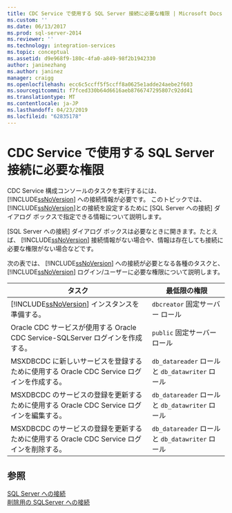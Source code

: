```yaml
---
title: CDC Service で使用する SQL Server 接続に必要な権限 | Microsoft Docs
ms.custom: ''
ms.date: 06/13/2017
ms.prod: sql-server-2014
ms.reviewer: ''
ms.technology: integration-services
ms.topic: conceptual
ms.assetid: d9e968f9-180c-4fa0-a849-98f2b1942330
author: janinezhang
ms.author: janinez
manager: craigg
ms.openlocfilehash: ecc6c5ccff5f5ccff8a0625e1adde24aebe2f603
ms.sourcegitcommit: f7fced330b64d6616aeb8766747295807c92dd41
ms.translationtype: MT
ms.contentlocale: ja-JP
ms.lasthandoff: 04/23/2019
ms.locfileid: "62835178"
---
```

# <a name="sql-server-connection-required-permissions-for-the-cdc-service"></a>CDC Service で使用する SQL Server 接続に必要な権限
  CDC Service 構成コンソールのタスクを実行するには、 [!INCLUDE[ssNoVersion](../../includes/ssnoversion-md.md)] への接続情報が必要です。 このトピックでは、 [!INCLUDE[ssNoVersion](../../includes/ssnoversion-md.md)]との接続を設定するために [SQL Server への接続] ダイアログ ボックスで指定できる情報について説明します。  
  
 ‭[SQL Server への接続] ダイアログ ボックスは必要なときに開きます。たとえば、 [!INCLUDE[ssNoVersion](../../includes/ssnoversion-md.md)] 接続情報がない場合や、情報は存在しても接続に必要な権限がない場合などです。  
  
 次の表では、 [!INCLUDE[ssNoVersion](../../includes/ssnoversion-md.md)] への接続が必要となる各種のタスクと、 [!INCLUDE[ssNoVersion](../../includes/ssnoversion-md.md)] ログイン/ユーザーに必要な権限について説明します。  
  
|タスク|最低限の権限|  
|----------|-------------------------|  
|[!INCLUDE[ssNoVersion](../../includes/ssnoversion-md.md)] インスタンスを準備する。|`dbcreator` 固定サーバー ロール|  
|Oracle CDC サービスが使用する Oracle CDC Service-SQLServer ログインを作成する。|`public` 固定サーバー ロール|  
|MSXDBCDC に新しいサービスを登録するために使用する Oracle CDC Service ログインを作成する。|`db_datareader` ロールと `db_datawriter` ロール|  
|MSXDBCDC のサービスの登録を更新するために使用する Oracle CDC Service ログインを編集する。|`db_datareader` ロールと `db_datawriter` ロール|  
|MSXDBCDC のサービスの登録を更新するために使用する Oracle CDC Service ログインを削除する。|`db_datareader` ロールと `db_datawriter` ロール|  
  
## <a name="see-also"></a>参照  
 [SQL Server への接続](connection-to-sql-server.md)   
 [削除用の SQLServer への接続](connection-to-sql-server-for-delete.md)  
  
  
